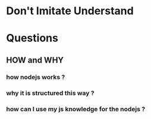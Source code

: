 # Don't Imitate **Understand**

# Questions

## HOW and WHY

### how nodejs works ?
### why it is structured this way ?
### how can I use my js knowledge for the nodejs ?

